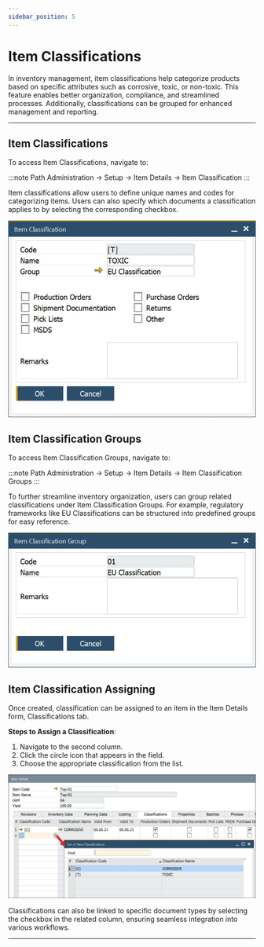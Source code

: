 ```yaml
---
sidebar_position: 5
---
```


# Item Classifications

In inventory management, item classifications help categorize products based on specific attributes such as corrosive, toxic, or non-toxic. This feature enables better organization, compliance, and streamlined processes. Additionally, classifications can be grouped for enhanced management and reporting.

---

## Item Classifications

To access Item Classifications, navigate to:

:::note Path
    Administration → Setup → Item Details → Item Classification
:::

Item classifications allow users to define unique names and codes for categorizing items. Users can also specify which documents a classification applies to by selecting the corresponding checkbox.

![Item Classifications](./media/item-classifications/item-classification.webp)

## Item Classification Groups

To access Item Classification Groups, navigate to:

:::note Path
    Administration → Setup → Item Details → Item Classification Groups
:::

To further streamline inventory organization, users can group related classifications under Item Classification Groups. For example, regulatory frameworks like EU Classifications can be structured into predefined groups for easy reference.

![Classification Group](./media/item-classifications/item-classification-group.webp)

## Item Classification Assigning

Once created, classification can be assigned to an item in the Item Details form, Classifications tab.

**Steps to Assign a Classification**:

1. Navigate to the second column.
2. Click the circle icon that appears in the field.
3. Choose the appropriate classification from the list.

![Classification Assigning](./media/item-classifications/assigning-classification.webp)

Classifications can also be linked to specific document types by selecting the checkbox in the related column, ensuring seamless integration into various workflows.

---
